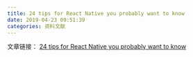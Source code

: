 ```yaml
---
title: 24 tips for React Native you probably want to know
date: 2019-04-23 09:51:39
categories: 资料文献
---
```

文章链接：
[24 tips for React Native you probably want to know](https://www.cnblogs.com/bbcfive/p/10754611.html)